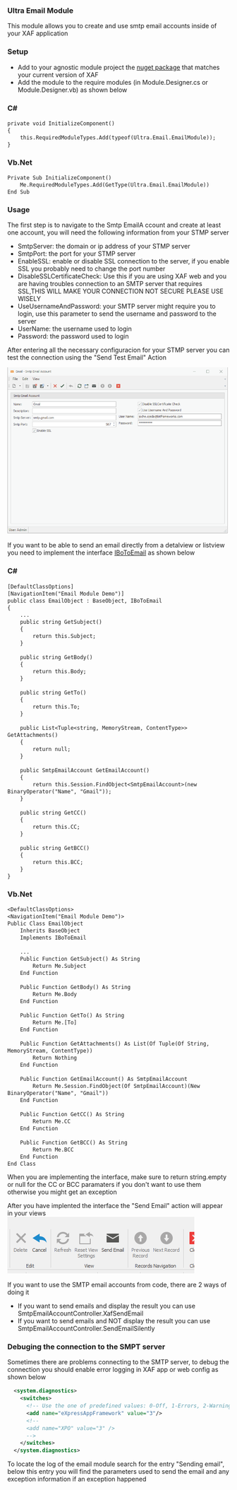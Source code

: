 ﻿
### Ultra Email Module

This module allows you to create and use smtp email accounts inside of your XAF application

### Setup

- Add to your agnostic module project the [nuget package](https://www.nuget.org/packages/Ultra.Email/) that matches your current version of XAF
- Add the module to the require modules (in Module.Designer.cs or Module.Designer.vb) as shown below

### C#
```
private void InitializeComponent()
{		
	this.RequiredModuleTypes.Add(typeof(Ultra.Email.EmailModule));
}
```
### Vb.Net
```
Private Sub InitializeComponent()
	Me.RequiredModuleTypes.Add(GetType(Ultra.Email.EmailModule))
End Sub
```

### Usage

The first step is to navigate to the Smtp EmailA ccount and create at least one account, you will need the following information from your STMP server

- SmtpServer: the domain or ip address of your STMP server
- SmtpPort: the port for your STMP server
- EnableSSL: enable or disable SSL connection to the server, if you enable SSL you probably need to change the port number
- DisableSSLCertificateCheck: Use this if you are using XAF web and you are having troubles connection to an SMTP server that requires SSL,THIS WILL MAKE YOUR CONNECTION NOT SECURE PLEASE USE WISELY
- UseUsernameAndPassword: your SMTP server might require you to login, use this parameter to send the username and password to the server
- UserName: the username used to login 
- Password: the password used to login


After entering all the necessary configuracion for your STMP server you can test the connection using the "Send Test Email" Action

![Send Test Email Action](SendTestEmailAction.gif)





If you want to be able to send an email directly from a detalview or listview you need to implement the interface [IBoToEmail](https://github.com/egarim/Ultra/blob/master/Ultra.Email/IBoToEmail.cs) as shown below


### C#
```
[DefaultClassOptions]
[NavigationItem("Email Module Demo")]
public class EmailObject : BaseObject, IBoToEmail
{
	...
	public string GetSubject()
	{
		return this.Subject;
	}

	public string GetBody()
	{
		return this.Body;
	}

	public string GetTo()
	{
		return this.To;
	}

	public List<Tuple<string, MemoryStream, ContentType>> GetAttachments()
	{
		return null;
	}

	public SmtpEmailAccount GetEmailAccount()
	{
		return this.Session.FindObject<SmtpEmailAccount>(new BinaryOperator("Name", "Gmail"));
	}

	public string GetCC()
	{
		return this.CC;
	}

	public string GetBCC()
	{
		return this.BCC;
	}
}
```
### Vb.Net
```
<DefaultClassOptions>
<NavigationItem("Email Module Demo")>
Public Class EmailObject
	Inherits BaseObject
	Implements IBoToEmail

	...
	Public Function GetSubject() As String
		Return Me.Subject
	End Function

	Public Function GetBody() As String
		Return Me.Body
	End Function

	Public Function GetTo() As String
		Return Me.[To]
	End Function

	Public Function GetAttachments() As List(Of Tuple(Of String, MemoryStream, ContentType))
		Return Nothing
	End Function

	Public Function GetEmailAccount() As SmtpEmailAccount
		Return Me.Session.FindObject(Of SmtpEmailAccount)(New BinaryOperator("Name", "Gmail"))
	End Function

	Public Function GetCC() As String
		Return Me.CC
	End Function

	Public Function GetBCC() As String
		Return Me.BCC
	End Function
End Class

```

When you are implementing the interface, make sure to return string.empty or null for the CC or BCC paramaters if you don't want to use them
otherwise you might get an exception

After you have implented the interface the "Send Email" action will appear in your views
![Email](Email.PNG)


If you want to use the SMTP email accounts from code, there are 2 ways of doing it

- If you want to send emails and display the result you can use SmtpEmailAccountController.XafSendEmail
- If you want to send emails and NOT display the result you can use SmtpEmailAccountController.SendEmailSilently

### Debuging the connection to the SMPT server

Sometimes there are problems connecting to the SMTP server, to debug the connection you should enable error logging in XAF app or web config as shown below


```xml
  <system.diagnostics>
	<switches>
	  <!-- Use the one of predefined values: 0-Off, 1-Errors, 2-Warnings, 3-Info, 4-Verbose. The default value is 3. -->
	  <add name="eXpressAppFramework" value="3"/>
	  <!--
	  <add name="XPO" value="3" />
	  -->
	</switches>
  </system.diagnostics>
```

To locate the log of the email module search for the entry "Sending email", below this entry you will find the parameters used to send the email and any exception information if an exception happened